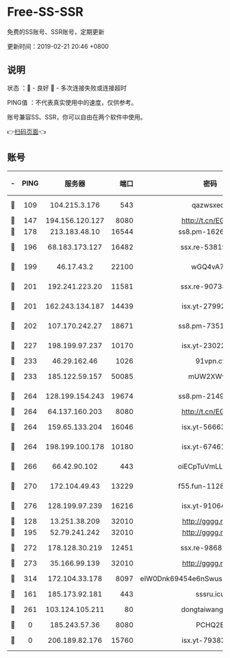 # Free-SS-SSR

免费的SS账号、SSR账号，定期更新

更新时间：2019-02-21 20:46 +0800

## 说明

状态     ：🙂 - 良好 🙁 - 多次连接失败或连接超时

PING值   ：不代表真实使用中的速度，仅供参考。

账号兼容SS、SSR，你可以自由在两个软件中使用。

👉[扫码页面](https://liesauer.github.io/free-ss-ssr.github.io/)👈

## 账号

|-|PING|服务器|端口|密码|加密方式|区域|
|:----:|:----:|:-----:|-----:|:----:|:----:|:----:|
|🙂|109|104.215.3.176|543|qazwsxedc|aes-256-gcm|JP|
|🙂|147|194.156.120.127|8080|http://t.cn/EGJIyrl|rc4-md5|RU|
|🙂|178|213.183.48.10|16544|ss8.pm-16263031|rc4-md5|RU|
|🙂|196|68.183.173.127|16482|ssx.re-53819534|aes-256-cfb|US|
|🙂|199|46.17.43.2|22100|wGQ4vA7D|aes-256-gcm|RU|
|🙂|201|192.241.223.20|11581|ssx.re-90738026|aes-256-cfb|US|
|🙂|201|162.243.134.187|14439|isx.yt-27992961|aes-256-cfb|US|
|🙂|202|107.170.242.27|18671|ss8.pm-73518154|aes-256-cfb|US|
|🙂|227|198.199.97.237|10170|isx.yt-23022296|aes-256-cfb|US|
|🙂|233|46.29.162.46|1026|91vpn.cf|rc4-md5|RU|
|🙂|233|185.122.59.157|50085|mUW2XWw8|aes-256-cfb|GB|
|🙂|264|128.199.154.243|19674|ss8.pm-21493386|aes-256-cfb|SG|
|🙂|264|64.137.160.203|8080|http://t.cn/EGJIyrl|rc4-md5|CA|
|🙂|264|159.65.133.204|16046|isx.yt-56663689|aes-256-cfb|SG|
|🙂|264|198.199.100.178|10180|isx.yt-67461741|aes-256-cfb|US|
|🙂|266|66.42.90.102|443|oiECpTuVmLLxk4Ts|aes-256-cfb|US|
|🙂|270|172.104.49.43|13229|f55.fun-11286035|aes-256-cfb|SG|
|🙂|276|128.199.97.239|16216|isx.yt-91064891|aes-256-cfb|SG|
|🙂|128|13.251.38.209|32010|http://gggg.rocks|chacha20|SG|
|🙂|195|52.79.241.242|32010|http://gggg.rocks|chacha20|KR|
|🙂|272|178.128.30.219|12451|ssx.re-98681435|aes-256-cfb|SG|
|🙂|273|35.166.99.139|32010|http://gggg.rocks|chacha20|US|
|🙂|314|172.104.33.178|8097|eIW0Dnk69454e6nSwuspv9DmS201tQ0D|aes-256-cfb|SG|
|🙁|161|185.173.92.181|443|sssru.icu|rc4-md5|RU|
|🙁|261|103.124.105.211|80|dongtaiwang.com|aes-256-cfb|US|
|🙁|0|185.243.57.36|8080|PCHQ2E|rc4-md5|US|
|🙁|0|206.189.82.176|15760|isx.yt-79383778|aes-256-cfb|SG|
